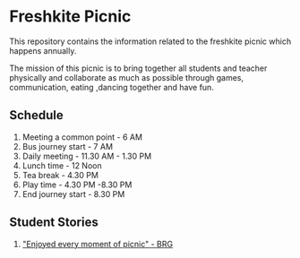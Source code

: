 # Freshkite Picnic

This repository contains the information related to the freshkite picnic
which happens annually.

The mission of this picnic is to bring together all students and teacher physically
and collaborate as much as possible through games, communication, eating ,dancing together
and have fun.

## Schedule

1. Meeting a common point - 6 AM
2. Bus journey start      - 7 AM
3. Daily meeting          - 11.30 AM - 1.30 PM
4. Lunch time             - 12 Noon
5. Tea break              - 4.30 PM
6. Play time              - 4.30 PM -8.30 PM
7. End journey start      - 8.30 PM

## Student Stories

1. ["Enjoyed every moment of picnic" - BRG](./stories/brg.md)
